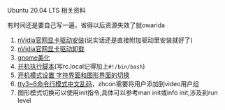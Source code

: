Ubuntu 20.04 LTS 相关资料

有时间还是要自己写一遍，省得以后资源失效了就owarida

1. [nVidia官网显卡驱动安装](https://zhuanlan.zhihu.com/p/115758882)(说实话还是直接附加驱动里安装就好了)
2. [nVidia官网显卡驱动卸载](https://www.cxyzjd.com/article/qq_40947610/114759620)
3. [gnome美化](https://juejin.cn/post/6875280250939375624)
4. [开机执行脚本](https://www.jianshu.com/p/3be1a8cbfa6f)(写rc.local记得加上`#!/bin/bash`)
5. [开机模式设置 字符界面和图形界面的切换](https://blog.csdn.net/Jailman/article/details/116301693)
6. [tty3~6命令行模式中文乱码](https://www.jb51.net/os/Ubuntu/367166.html)，zhcon需要将用户添加到video用户组
7. 图形模式切换可以使用init指令,具体可以参考man init或info init,涉及到run level
